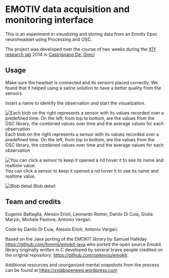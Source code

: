# EMOTIV data acquisition and monitoring interface

This is an experiment in visualizing and storing data from an Emotiv Epoc neuroheadset using Processing and OSC.

The project was developed over the course of two weeks during the [X|Y research lab](http://www.xylab.org/) 2014 in [Castrignano De' Greci](http://commons.wikimedia.org/wiki/File:Castello_1_di_Castrignano_de'_Greci.jpg)

## Usage

Make sure the headset is connected and its sensors placed correctly. We found that it helped using a saline solution to have a better quality from the sensors.

Insert a name to identify the observation and start the visualization.

![Each blob on the right represents a sensor with its values recorded over a predefined time. On the left, from top to bottom, are the values from the OSC library, the combined values over time and the average values for each observation ](https://raw.github.com/tezzutezzu/EmoticVisualization/master/screenshot1.png)
Each blob on the right represents a sensor with its values recorded over a predefined time. On the left, from top to bottom, are the values from the OSC library, the combined values over time and the average values for each observation 



![You can click a sensor to keep it opened a nd hover it to see its name and realtime value. ](https://raw.github.com/tezzutezzu/EmoticVisualization/master/screenshot2.png)
You can click a sensor to keep it opened a nd hover it to see its name and realtime value.



![Blob detail ](https://raw.github.com/tezzutezzu/EmoticVisualization/master/detail.png)
Blob detail






## Team and credits

Eugenio Battaglia, Alessio Erioli, Leonardo Romei, Danilo Di Cuia, Giulia Marzin, Michele Pastore, Antonio Vergari.

Code by Danilo Di Cuia, Alessio Erioli, Antonio Vergari.

Based on the Java porting of the EMOKIT library by Samuel Halliday https://github.com/fommil/emokit-java
who ported the open source Emokit library originally written in C developed by several brave people
credited on the original repository: https://github.com/openyou/emokit.

Additional resources and unorganized mental snapshots from the process can be found at https://xylabopeneeg.wordpress.com






